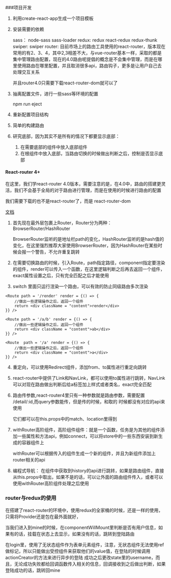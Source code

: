 ###项目开发

1. 利用create-react-app生成一个项目模板

2. 安装需要的依赖

	sass： node-sass sass-loader
	redux: redux react-redux redux-thunk
	swiper: swiper
	router: 目前市场上的路由工具使用的react-router，版本现在常用的有2、3、4，其中2,3相差不大，与vue-router基本一样，采取的都是集中管理路由配置，现在的4.0路由呢提倡的概念是不会集中管理，而是在哪里使用路由在哪里配置，并且取消很多api，路由钩子，更多是让用户自己去处理交互关系
	
	并且router4.0只需要下载react-router-dom就可以了

3. 抽离配置文件，进行一些sass等环境的配置

	npm run eject
	
4. 重新配置项目结构

5. 简单的构建路由

6. 研究底部，因为其实不是所有的情况下都要显示底部：
	1. 在需要底部的组件中放入底部组件
	2. 在根组件中放入底部，当路由切换的时候做出判断之后，控制是否显示底部



#### React-router 4+

在这里，我们学react-router 4.0版本，需要注意的是，在4.0中，路由的搭建更灵活，我们不会基于全局的对于路由进行管理，而是在使用的时候进行路由的配置

我们需要下载的也不是react-router了，而是 react-router-dom

[文档](http://reacttraining.cn/)

1. 首先现在最外层包裹上Router，Router分为两种：BrowserRouter/HashRouter

	BrowserRouter监听的是地址栏path的变化，HashRouter监听的是hash值的变化，在这里强烈推荐大家使用BrowserRouter，因为HashRouter在某些时候会报一个警告，不允许重复跳转


2. 在需要切换路由的时候，引入Route，path指定路径，component指定要渲染的组件，render可以传入一个函数，在这里逻辑判断之后再去返回一个组件，exact属性设置之后，只有完全匹配之后才能使用

3. switch 里面只运行渲染一个路由，可以有效的防止同级路由多次渲染



<Switch>
   	<Route exact path = '/' component = {Home} />
   	
   	
   	<Route path = '/render' render = {() => {
   		//做出一些逻辑操作之后，返回一个组件
   		return <div className = "content">render</div>
   	}} />
   	
   	<Route path = '/a/b' render = {() => {
   		//做出一些逻辑操作之后，返回一个组件
   		return <div className = "content">ab</div>
   	}} />
   	
   	<Route  path = '/a' render = {() => {
   		//做出一些逻辑操作之后，返回一个组件
   		return <div className = "content">a</div>
   	}} />
   	
   	
</Switch>

4. 重定向，可以使用Redirect组件，添加from、to属性进行重定向跳转

5. react-router中提供了Link和NavLink，都可以使用to属性进行跳转，NavLink可以对现在路由做出判断后给a标签加上样式或者类名，exact完全匹配

5. 路由传参数,react-router4里只有一种参数就是路由参数，需要配置 /detail/:id,而query参数能传，但是传的时候，和取的 时候都没有对应的api来使用

	它们都可以在this.props中的match、location里得到

6. withRouter高阶组件，高阶组件组件：就是一个函数，任务是为其他的组件添加一些属性和方法api，例如connect，可以将store中的一些东西安装到新生成的容器组件上

	withRouter可以根据传入的组件生成一个新的组件，并且为新组件添加上router相关的api
	
7. 编程式导航： 在组件中获取到history的api进行跳转，如果是路由组件，直接从this.props中取出，如果不是的话，可以让外面的路由组件传入，或者可以使用withRouter高阶组件处理之后使用



### router与redux的使用

在搭建了react-router的环境中，使用redux的全家桶的时候，还是一样的使用，只需将Provider还是包在最外面就好，

当我们进入到mine的时候，在componentWillMount里判断是否有用户信息，如果有的话，挂载在状态上去显示，如果没有的话，跳转到登陆路由

在login里，使用了无状态组件作为表单元素组件，注意，无状态组件无法使用ref做标记，所以只能做出受控组件来获取他们的value值，在登陆的时候调用actionCreator的方法来进行异步的登陆
成功之后更改state里的username，而且，无论成功失败都给回调函数传入相关的信息，回调接收到之后做出判断，如果登陆成功的话，跳转回mine






